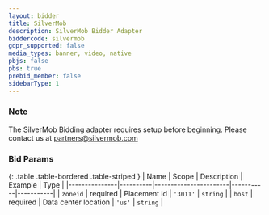 ```yaml
---
layout: bidder
title: SilverMob
description: SilverMob Bidder Adapter
biddercode: silvermob
gdpr_supported: false
media_types: banner, video, native
pbjs: false
pbs: true
prebid_member: false
sidebarType: 1
---
```


### Note

The SilverMob Bidding adapter requires setup before beginning. Please contact us at <partners@silvermob.com>

### Bid Params

{: .table .table-bordered .table-striped }
| Name          | Scope    | Description           | Example   | Type      |
|---------------|----------|-----------------------|-----------|-----------|
| `zoneid`      | required | Placement id         | `'3011'`    | `string` |
| `host`      | required | Data center location         | `'us'`    | `string` |
